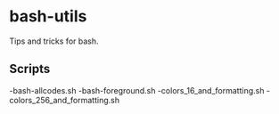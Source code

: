 # bash-utils
Tips and tricks for bash.

## Scripts
-bash-allcodes.sh
-bash-foreground.sh
-colors_16_and_formatting.sh
-colors_256_and_formatting.sh
